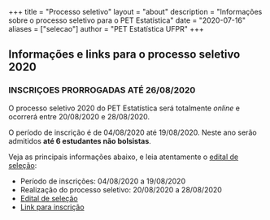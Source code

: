 +++
title = "Processo seletivo"
layout = "about"
description = "Informações sobre o processo seletivo para o PET Estatística"
date = "2020-07-16"
aliases = ["selecao"]
author = "PET Estatística UFPR"
+++

## Informações e links para o processo seletivo 2020

### INSCRIÇOES PRORROGADAS ATÉ 26/08/2020

O processo seletivo 2020 do PET Estatística será totalmente *online* e
ocorrerá entre 20/08/2020 e 28/08/2020.

O período de inscrição é de 04/08/2020 até 19/08/2020. Neste ano serão
admitidos **até 6 estudantes não bolsistas**. 

Veja as principais informações abaixo, e leia atentamente o 
[edital de seleção](Edital_PS_PET_Estatistica_2020.pdf):

- Período de inscrições: 04/08/2020 a 19/08/2020
- Realização do processo seletivo: 20/08/2020 a 28/08/2020
- [Edital de seleção](Edital_PS_PET_Estatistica_2020.pdf)
- [Link para inscrição](https://form.jotformz.com/90646572957673)